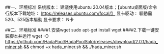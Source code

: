##一、环境标准
系统版本：
 建議使用ubuntu 20.04版本；【ubuntu桌面版/命令行版本下載地址： https://releases.ubuntu.com/focal/】
显卡驱动：
 驅動需520、525版本驅動
显卡要求：
N卡

##二、环境标准
####1.安装wget
sudo apt-get install wget
####2.下载一键安装脚本并运行
wget -O https://github.com/HadaPool/HadaPoolSolo/releases/download/2.0.1/hada_miner.sh && chmod +x hada_miner.sh && ./hada_miner.sh
